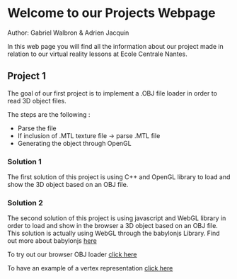 # Welcome to our Projects Webpage
 Author: Gabriel Walbron & Adrien Jacquin

 In this web page you will find all the information about our project made in relation to our virtual reality lessons at Ecole Centrale Nantes.


  
## Project 1 
 The goal of our first project is to implement a .OBJ file loader in order to read 3D object files.
   
 The steps are the following :
   - Parse the file
   - If inclusion of .MTL texture file -> parse .MTL file 
   - Generating the object through OpenGL

### Solution 1 
 The first solution of this project is using C++ and OpenGL library to load and show the 3D object based on an OBJ file. 
 
### Solution 2
 The second solution of this project is using javascript and WebGL library in order to load and show in the browser a 3D object based on an OBJ file.
This solution is actually using WebGL through the babylonjs Library.
Find out more about babylonjs [here](https://www.babylonjs.com/)

To try out our browser OBJ loader [click here](https://gabrielwal.github.io/RV-2017-2018/loader.html)

To have an example of a vertex representation [click here](https://gabrielwal.github.io/RV-2017-2018/triangle.html)
